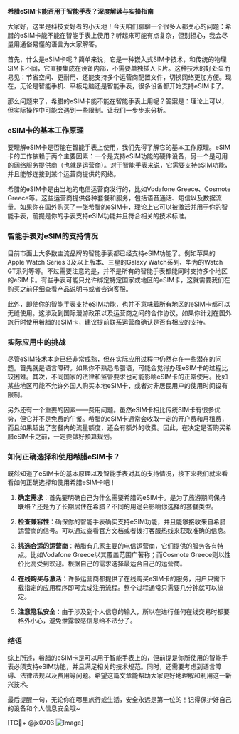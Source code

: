 **希腊eSIM卡能否用于智能手表？深度解读与实操指南**

大家好，这里是科技爱好者的小天地！今天咱们聊聊一个很多人都关心的问题：希腊的eSIM卡能不能在智能手表上使用？听起来可能有点复杂，但别担心，我会尽量用通俗易懂的语言为大家解答。

首先，什么是eSIM卡呢？简单来说，它是一种嵌入式SIM卡技术，和传统的物理SIM卡不同，它直接集成在设备内部，不需要单独插入卡片。这种技术的好处显而易见：节省空间、更耐用、还能支持多个运营商配置文件，切换网络更加方便。现在，无论是智能手机、平板电脑还是智能手表，很多设备都开始支持eSIM卡了。

那么问题来了，希腊的eSIM卡能不能在智能手表上用呢？答案是：理论上可以，但实际操作中可能会遇到一些限制。让我们一步步来分析。

### eSIM卡的基本工作原理

要理解eSIM卡是否能在智能手表上使用，我们先得了解它的基本工作原理。eSIM卡的工作依赖于两个主要因素：一个是支持eSIM功能的硬件设备，另一个是可用的网络服务提供商（也就是运营商）。对于智能手表来说，它需要支持eSIM功能，并且能够连接到某个运营商提供的网络。

希腊的eSIM卡是由当地的电信运营商发行的，比如Vodafone Greece、Cosmote Greece等。这些运营商提供各种套餐和服务，包括语音通话、短信以及数据流量。如果你在国外购买了一张希腊的eSIM卡，理论上它可以被激活并用于你的智能手表，前提是你的手表支持eSIM功能并且符合相关的技术标准。

### 智能手表对eSIM的支持情况

目前市面上大多数主流品牌的智能手表都已经支持eSIM功能了。例如苹果的Apple Watch Series 3及以上版本、三星的Galaxy Watch系列、华为的Watch GT系列等等。不过需要注意的是，并不是所有的智能手表都能同时支持多个地区的eSIM卡。有些手表可能只允许绑定特定国家或地区的eSIM卡，这就需要我们在购买之前仔细查看产品说明书或者咨询客服。

此外，即使你的智能手表支持eSIM功能，也并不意味着所有地区的eSIM卡都可以无缝使用。这涉及到国际漫游政策以及运营商之间的合作协议。如果你计划在国外旅行时使用希腊的eSIM卡，建议提前联系运营商确认是否有相应的支持。

### 实际应用中的挑战

尽管eSIM技术本身已经非常成熟，但在实际应用过程中仍然存在一些潜在的问题。首先就是语言障碍。如果你不熟悉希腊语，可能会觉得办理eSIM卡的过程比较困难。其次，不同国家的法律和监管要求也可能影响eSIM卡的正常使用。比如某些地区可能不允许外国人购买本地eSIM卡，或者对非居民用户的使用时间设有限制。

另外还有一个重要的因素——费用问题。虽然eSIM卡相比传统SIM卡有很多优势，但它并不是免费的午餐。希腊的eSIM卡通常会收取一定的开户费和月租费，而且如果超出了套餐内的流量额度，还会有额外的收费。因此，在决定是否购买希腊eSIM卡之前，一定要做好预算规划。

### 如何正确选择和使用希腊eSIM卡？

既然知道了eSIM卡的基本原理以及智能手表对其的支持情况，接下来我们就来看看如何正确选择和使用希腊eSIM卡吧！

1. **确定需求**：首先要明确自己为什么需要希腊的eSIM卡。是为了旅游期间保持联络？还是为了长期居住在希腊？不同的用途会影响你选择的套餐类型。
   
2. **检查兼容性**：确保你的智能手表确实支持eSIM功能，并且能够接收来自希腊运营商的信号。可以通过查看官方文档或者拨打客服热线来获取准确的信息。

3. **挑选合适的运营商**：希腊有几家主要的电信运营商，它们提供的服务各有特点。比如Vodafone Greece以其覆盖范围广著称；而Cosmote Greece则以性价比高受到欢迎。根据自己的需求选择最适合自己的运营商。

4. **在线购买与激活**：许多运营商都提供了在线购买eSIM卡的服务，用户只需下载指定的应用程序即可完成注册流程。整个过程通常只需要几分钟就可以搞定。

5. **注意隐私安全**：由于涉及到个人信息的输入，所以在进行任何在线交易时都要格外小心，避免泄露敏感信息给不法分子。

### 结语

综上所述，希腊的eSIM卡是可以用于智能手表上的，但前提是你所使用的智能手表必须支持eSIM功能，并且满足相关的技术规范。同时，还需要考虑到语言障碍、法律法规以及费用等问题。希望这篇文章能帮助大家更好地理解和利用这一新兴技术。

最后提醒一句，无论你在哪里旅行或生活，安全永远是第一位的！记得保护好自己的设备和个人信息安全哦~

[TG💪+ @jx0703 ![Image](https://github.com/user-attachments/assets/dbca1d08-cadb-493c-b0ec-ad6f7a83f270)]